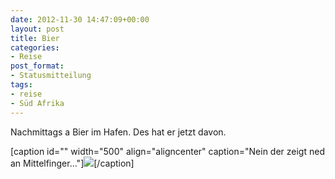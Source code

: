 ```yaml
---
date: 2012-11-30 14:47:09+00:00
layout: post
title: Bier
categories:
- Reise
post_format:
- Statusmitteilung
tags:
- reise
- Süd Afrika
---
```


Nachmittags a Bier im Hafen. Des hat er jetzt davon.



[caption id="" width="500" align="aligncenter" caption="Nein der zeigt ned an Mittelfinger..."][![](http://clemi.ag3r.at/wp-content/uploads/2012/11/wpid-Photo-30.11.2012-1352.jpg)](http://clemi.ag3r.at/wp-content/uploads/2012/11/wpid-Photo-30.11.2012-1352.jpg)[/caption]
